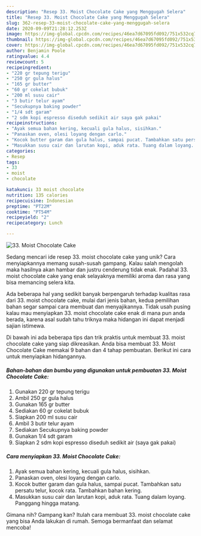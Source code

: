 ```yaml
---
description: "Resep 33. Moist Chocolate Cake yang Menggugah Selera"
title: "Resep 33. Moist Chocolate Cake yang Menggugah Selera"
slug: 362-resep-33-moist-chocolate-cake-yang-menggugah-selera
date: 2020-09-09T21:28:12.253Z
image: https://img-global.cpcdn.com/recipes/46ea7d67095fd092/751x532cq70/33-moist-chocolate-cake-foto-resep-utama.jpg
thumbnail: https://img-global.cpcdn.com/recipes/46ea7d67095fd092/751x532cq70/33-moist-chocolate-cake-foto-resep-utama.jpg
cover: https://img-global.cpcdn.com/recipes/46ea7d67095fd092/751x532cq70/33-moist-chocolate-cake-foto-resep-utama.jpg
author: Benjamin Poole
ratingvalue: 4.4
reviewcount: 5
recipeingredient:
- "220 gr tepung terigu"
- "250 gr gula halus"
- "165 gr butter"
- "60 gr cokelat bubuk"
- "200 ml susu cair"
- "3 butir telur ayam"
- "Secukupnya baking powder"
- "1/4 sdt garam"
- "2 sdm kopi espresso diseduh sedikit air saya gak pakai"
recipeinstructions:
- "Ayak semua bahan kering, kecuali gula halus, sisihkan."
- "Panaskan oven, olesi loyang dengan carlo."
- "Kocok butter garam dan gula halus, sampai pucat. Tambahkan satu persatu telur, kocok rata. Tambahkan bahan kering."
- "Masukkan susu cair dan larutan kopi, aduk rata. Tuang dalam loyang. Panggang hingga matang."
categories:
- Resep
tags:
- 33
- moist
- chocolate

katakunci: 33 moist chocolate 
nutrition: 135 calories
recipecuisine: Indonesian
preptime: "PT22M"
cooktime: "PT54M"
recipeyield: "2"
recipecategory: Lunch

---
```



![33. Moist Chocolate Cake](https://img-global.cpcdn.com/recipes/46ea7d67095fd092/751x532cq70/33-moist-chocolate-cake-foto-resep-utama.jpg)

Sedang mencari ide resep 33. moist chocolate cake yang unik? Cara menyiapkannya memang susah-susah gampang. Kalau salah mengolah maka hasilnya akan hambar dan justru cenderung tidak enak. Padahal 33. moist chocolate cake yang enak selayaknya memiliki aroma dan rasa yang bisa memancing selera kita.



Ada beberapa hal yang sedikit banyak berpengaruh terhadap kualitas rasa dari 33. moist chocolate cake, mulai dari jenis bahan, kedua pemilihan bahan segar sampai cara membuat dan menyajikannya. Tidak usah pusing kalau mau menyiapkan 33. moist chocolate cake enak di mana pun anda berada, karena asal sudah tahu triknya maka hidangan ini dapat menjadi sajian istimewa.


Di bawah ini ada beberapa tips dan trik praktis untuk membuat 33. moist chocolate cake yang siap dikreasikan. Anda bisa membuat 33. Moist Chocolate Cake memakai 9 bahan dan 4 tahap pembuatan. Berikut ini cara untuk menyiapkan hidangannya.

<!--inarticleads1-->

##### Bahan-bahan dan bumbu yang digunakan untuk pembuatan 33. Moist Chocolate Cake:

1. Gunakan 220 gr tepung terigu
1. Ambil 250 gr gula halus
1. Gunakan 165 gr butter
1. Sediakan 60 gr cokelat bubuk
1. Siapkan 200 ml susu cair
1. Ambil 3 butir telur ayam
1. Sediakan Secukupnya baking powder
1. Gunakan 1/4 sdt garam
1. Siapkan 2 sdm kopi espresso diseduh sedikit air (saya gak pakai)




<!--inarticleads2-->

##### Cara menyiapkan 33. Moist Chocolate Cake:

1. Ayak semua bahan kering, kecuali gula halus, sisihkan.
1. Panaskan oven, olesi loyang dengan carlo.
1. Kocok butter garam dan gula halus, sampai pucat. Tambahkan satu persatu telur, kocok rata. Tambahkan bahan kering.
1. Masukkan susu cair dan larutan kopi, aduk rata. Tuang dalam loyang. Panggang hingga matang.




Gimana nih? Gampang kan? Itulah cara membuat 33. moist chocolate cake yang bisa Anda lakukan di rumah. Semoga bermanfaat dan selamat mencoba!
